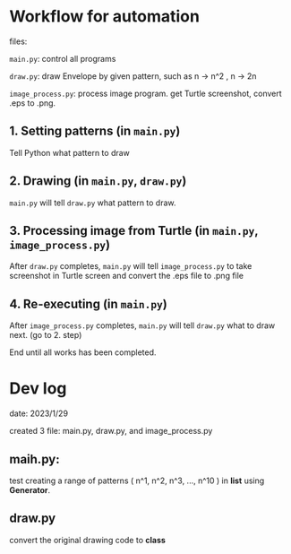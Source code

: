 # Workflow for automation

files: 

```main.py```:           control all programs

```draw.py```:            draw Envelope by given pattern, such as n -> n^2 , n -> 2n

```image_process.py```:   process image program. get Turtle screenshot, convert .eps to .png.

## 1. Setting patterns (in ```main.py```)
Tell Python what pattern to draw

## 2. Drawing (in ```main.py```, ```draw.py```)
```main.py``` will tell ```draw.py``` what pattern to draw.

## 3. Processing image from Turtle (in ```main.py```, ```image_process.py```)
After ```draw.py``` completes, ```main.py``` will tell ```image_process.py``` to take screenshot in Turtle screen and convert the .eps file to .png file

## 4. Re-executing (in ```main.py```)
After ```image_process.py``` completes, ```main.py``` will tell ```draw.py``` what to draw next. (go to 2. step)

End until all works has been completed.




# Dev log

date: 2023/1/29

created 3 file: main.py, draw.py, and image_process.py

## maih.py:

test creating a range of patterns ( n^1, n^2, n^3, ..., n^10 ) in __list__ using __Generator__.

## draw.py

convert the original drawing code to __class__


